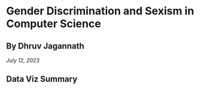# Gender Discrimination and Sexism in Computer Science
## By Dhruv Jagannath ##
*July 12, 2023*
## Data Viz Summary ##


